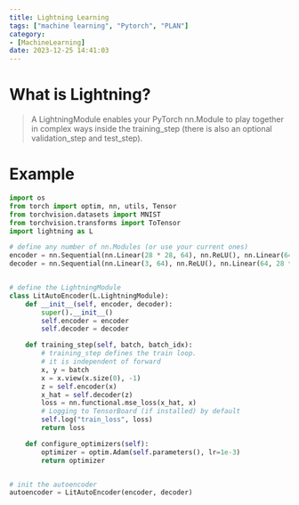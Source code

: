 ```yaml
---
title: Lightning Learning
tags: ["machine learning", "Pytorch", "PLAN"] 
category:
- [MachineLearning]
date: 2023-12-25 14:41:03
---
```


# What is Lightning?

> A LightningModule enables your PyTorch nn.Module to play together in complex ways inside the training_step (there is also an optional validation_step and test_step).

# Example

```python
import os
from torch import optim, nn, utils, Tensor
from torchvision.datasets import MNIST
from torchvision.transforms import ToTensor
import lightning as L

# define any number of nn.Modules (or use your current ones)
encoder = nn.Sequential(nn.Linear(28 * 28, 64), nn.ReLU(), nn.Linear(64, 3))
decoder = nn.Sequential(nn.Linear(3, 64), nn.ReLU(), nn.Linear(64, 28 * 28))


# define the LightningModule
class LitAutoEncoder(L.LightningModule):
    def __init__(self, encoder, decoder):
        super().__init__()
        self.encoder = encoder
        self.decoder = decoder

    def training_step(self, batch, batch_idx):
        # training_step defines the train loop.
        # it is independent of forward
        x, y = batch
        x = x.view(x.size(0), -1)
        z = self.encoder(x)
        x_hat = self.decoder(z)
        loss = nn.functional.mse_loss(x_hat, x)
        # Logging to TensorBoard (if installed) by default
        self.log("train_loss", loss)
        return loss

    def configure_optimizers(self):
        optimizer = optim.Adam(self.parameters(), lr=1e-3)
        return optimizer


# init the autoencoder
autoencoder = LitAutoEncoder(encoder, decoder)
```



